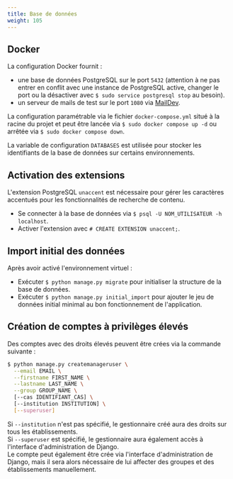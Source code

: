 ```yaml
---
title: Base de données
weight: 105
---
```


## Docker

La configuration Docker fournit :
- une base de données PostgreSQL sur le port `5432` (attention à ne pas entrer en conflit avec une instance de PostgreSQL active, changer le port ou la désactiver avec `$ sudo service postgresql stop` au besoin).
- un serveur de mails de test sur le port `1080` via [MailDev](https://maildev.github.io/maildev/).

La configuration paramétrable via le fichier `docker-compose.yml` situé à la racine du projet et peut être lancée via `$ sudo docker compose up -d` ou arrêtée via `$ sudo docker compose down`.

La variable de configuration `DATABASES` est utilisée pour stocker les identifiants de la base de données sur certains environnements.

## Activation des extensions

L'extension PostgreSQL `unaccent` est nécessaire pour gérer les caractères accentués pour les fonctionnalités de recherche de contenu.
- Se connecter à la base de données via `$ psql -U NOM_UTILISATEUR -h localhost`.
- Activer l'extension avec `# CREATE EXTENSION unaccent;`.

## Import initial des données

Après avoir activé l'environnement virtuel :
- Exécuter `$ python manage.py migrate` pour initialiser la structure de la base de données.
- Exécuter `$ python manage.py initial_import` pour ajouter le jeu de données initial minimal au bon fonctionnement de l'application.

## Création de comptes à privilèges élevés

Des comptes avec des droits élevés peuvent être crées via la commande suivante :  
```sh
$ python manage.py createmanageruser \
  --email EMAIL \
  --firstname FIRST_NAME \
  --lastname LAST_NAME \
  --group GROUP_NAME \
  [--cas IDENTIFIANT_CAS] \
  [--institution INSTITUTION] \
  [--superuser]
``` 
Si `--institution` n'est pas spécifié, le gestionnaire créé aura des droits sur tous les établissements.  
Si `--superuser` est spécifié, le gestionnaire aura également accès à l'interface d'administration de Django.  
Le compte peut également être crée via l'interface d'administration de Django, mais il sera alors nécessaire de lui affecter des groupes et des établissements manuellement.
